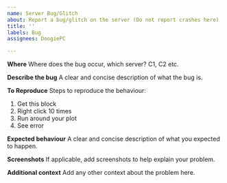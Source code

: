 ```yaml
---
name: Server Bug/Glitch
about: Report a bug/glitch on the server (Do not report crashes here)
title: ''
labels: Bug
assignees: DoogiePC

---
```


**Where**
Where does the bug occur, which server? C1, C2 etc.

**Describe the bug**
A clear and concise description of what the bug is.

**To Reproduce**
Steps to reproduce the behaviour:
1. Get this block
2. Right click 10 times
3. Run around your plot
4. See error

**Expected behaviour**
A clear and concise description of what you expected to happen.

**Screenshots**
If applicable, add screenshots to help explain your problem.



**Additional context**
Add any other context about the problem here.
